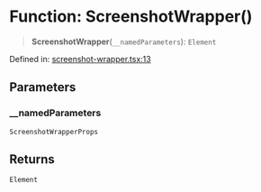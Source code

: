 # Function: ScreenshotWrapper()

> **ScreenshotWrapper**(`__namedParameters`): `Element`

Defined in: [screenshot-wrapper.tsx:13](https://github.com/GeoDaCenter/openassistant/blob/a1bcfdf89aac2d64b3bda9cf92b96ead076def28/packages/ui/src/components/screenshot-wrapper.tsx#L13)

## Parameters

### \_\_namedParameters

`ScreenshotWrapperProps`

## Returns

`Element`
